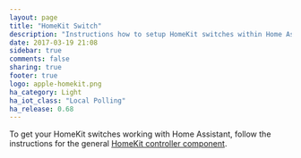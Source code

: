 ```yaml
---
layout: page
title: "HomeKit Switch"
description: "Instructions how to setup HomeKit switches within Home Assistant."
date: 2017-03-19 21:08
sidebar: true
comments: false
sharing: true
footer: true
logo: apple-homekit.png
ha_category: Light
ha_iot_class: "Local Polling"
ha_release: 0.68
---
```


To get your HomeKit switches working with Home Assistant, follow the instructions for the general [HomeKit controller component](/components/homekit_controller/).
